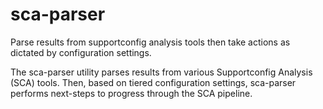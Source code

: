 # sca-parser
Parse results from supportconfig analysis tools then take actions as dictated by configuration settings.

The sca-parser utility parses results from various Supportconfig Analysis (SCA) tools.  Then, based on tiered configuration settings, sca-parser performs next-steps to progress through the SCA pipeline.
